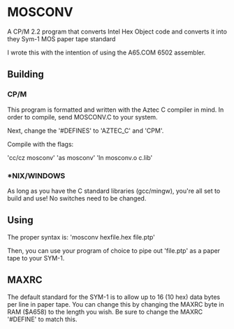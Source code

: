 # MOSCONV
A CP/M 2.2 program that converts Intel Hex Object code and converts it into they Sym-1 MOS paper tape standard

I wrote this with the intention of using the A65.COM 6502 assembler.

## Building
### CP/M
This program is formatted and written with the Aztec C compiler in mind. In order to
compile, send MOSCONV.C to your system.

Next, change the '#DEFINES' to 'AZTEC_C' and 'CPM'.

Compile with the flags:

'cc/cz mosconv'
'as mosconv'
'ln mosconv.o c.lib'

### *NIX/WINDOWS
As long as you have the C standard libraries (gcc/mingw), you're all set to build and use! No switches need to be
changed.

## Using
The proper syntax is:
'mosconv hexfile.hex file.ptp'

Then, you can use your program of choice to pipe out 'file.ptp' as a paper tape to your SYM-1.

## MAXRC
The default standard for the SYM-1 is to allow up to 16 (10 hex) data bytes per line in paper tape.
You can change this by changing the MAXRC byte in RAM ($A658) to the length you wish. Be sure
to change the MAXRC '#DEFINE' to match this.